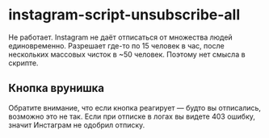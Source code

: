 # instagram-script-unsubscribe-all

Не работает. Instagram не даёт отписаться от множества людей единовременно. Разрешает где-то по 15 человек в час, после нескольких массовых чисток в ~50 человек. Поэтому нет смысла в скрипте.


## Кнопка врунишка
Обратите внимание, что если кнопка реагирует — будто вы отписались, возможно это не так. Если при отписке в логах вы видете 403 ошибку, значит Инстаграм не одобрил отписку.
